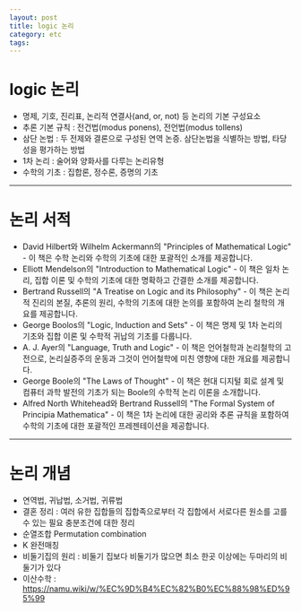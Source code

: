 ```yaml
---
layout: post
title: logic 논리
category: etc
tags: 
---
```


# logic 논리

* 명제, 기호, 진리표, 논리적 연결사(and, or, not) 등 논리의 기본 구성요소
* 추론 기본 규칙 : 전건법(modus ponens), 전언법(modus tollens)
* 삼단 논법 : 두 전제와 결론으로 구성된 연역 논증. 삼단논법을 식별하는 방법, 타당성을 평가하는 방법
* 1차 논리 : 술어와 양화사를 다루는 논리유형
* 수학의 기초 : 집합론, 정수론, 증명의 기초

---

# 논리 서적
* David Hilbert와 Wilhelm Ackermann의 "Principles of Mathematical Logic" - 이 책은 수학 논리와 수학의 기초에 대한 포괄적인 소개를 제공합니다.
* Elliott Mendelson의 "Introduction to Mathematical Logic" - 이 책은 일차 논리, 집합 이론 및 수학의 기초에 대한 명확하고 간결한 소개를 제공합니다.
* Bertrand Russell의 "A Treatise on Logic and its Philosophy" - 이 책은 논리적 진리의 본질, 추론의 원리, 수학의 기초에 대한 논의를 포함하여 논리 철학의 개요를 제공합니다.
* George Boolos의 "Logic, Induction and Sets" - 이 책은 명제 및 1차 논리의 기초와 집합 이론 및 수학적 귀납의 기초를 다룹니다.
* A. J. Ayer의 "Language, Truth and Logic" - 이 책은 언어철학과 논리철학의 고전으로, 논리실증주의 운동과 그것이 언어철학에 미친 영향에 대한 개요를 제공합니다.
* George Boole의 "The Laws of Thought" - 이 책은 현대 디지털 회로 설계 및 컴퓨터 과학 발전의 기초가 되는 Boole의 수학적 논리 이론을 소개합니다.
* Alfred North Whitehead와 Bertrand Russell의 "The Formal System of Principia Mathematica" - 이 책은 1차 논리에 대한 공리와 추론 규칙을 포함하여 수학의 기초에 대한 포괄적인 프레젠테이션을 제공합니다.

---

# 논리 개념
* 연역법, 귀납법, 소거법, 귀류법
* 결혼 정리 : 여러 유한 집합들의 집합족으로부터 각 집합에서 서로다른 원소를 고를 수 있는 필요 충분조건에 대한 정리
* 순열조합 Permutation combination
* K 완전매칭
* 비둘기집의 원리 : 비둘기 집보다 비둘기가 많으면 최소 한곳 이상에는 두마리의 비둘기가 있다
* 이산수학 : https://namu.wiki/w/%EC%9D%B4%EC%82%B0%EC%88%98%ED%95%99
